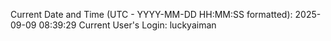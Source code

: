 Current Date and Time (UTC - YYYY-MM-DD HH:MM:SS formatted): 2025-09-09 08:39:29
Current User's Login: luckyaiman
